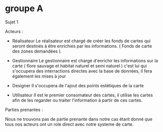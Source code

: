 # groupe A
 Sujet 1 
 
 Acteurs : 
 
 - Réalisateur
   Le réalisateur est chargé de créer les fonds de cartes qui seront destinés à être enrichies par les informations.
   ( Fonds de carte des zones demandées ).
   
 - Gestionnaire
   Le gestionnaire est chargé d'enrichir les informations sur la carte ( flore sauvage et habitat naturel et semi naturel )
   c'est lui qui s'occupera des interractions directes avec la base de données, il fera également les mises à jour
 
 - Designer
   Il s'occupera de l'ajout des points estétiques de la carte 
 
 - Utilisateur
   Il est le premier consomateur des cartes, il utilise les cartes afin de les regarder ou traiter l'information à partir de ces cartes.
 
 Parties prenantes : 
 
 Nous ne trouvons pas de partie prenante dans notre cas étant donné que tous nos acteurs ont un role direct avec notre systeme de carte.
 
